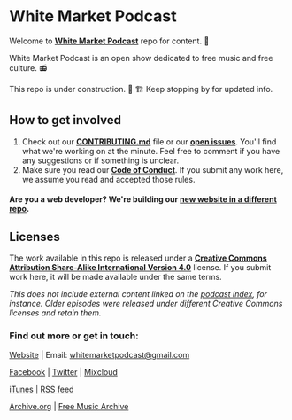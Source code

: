 # White Market Podcast

Welcome to **[White Market Podcast](https://www.whitemarketpodcast.eu/)** repo for content. 🤗

White Market Podcast is an open show dedicated to free music and free culture. 📻

This repo is under construction. 🚧 🏗️ Keep stopping by for updated info.

## How to get involved

1. Check out our **[CONTRIBUTING.md](https://github.com/WhiteMarketPodcast/whitemarketpodcast-repo/blob/master/CONTRIBUTING.md)** file or our **[open issues](https://github.com/WhiteMarketPodcast/whitemarketpodcast-repo/issues)**. You'll find what we're working on at the minute.  Feel free to comment if you have any suggestions or if something is unclear.
1. Make sure you read our **[Code of Conduct](https://github.com/WhiteMarketPodcast/whitemarketpodcast-repo/blob/master/CODE_OF_CONDUCT.md)**. If you submit any work here, we assume you read and accepted those rules.


#### Are you a web developer? We're building our [new website in a different repo](https://github.com/WhiteMarketPodcast/WMP-website/).



## Licenses

The work available in this repo is released under a **[Creative Commons Attribution Share-Alike International Version 4.0](https://github.com/WhiteMarketPodcast/whitemarketpodcast-repo/blob/master/LICENSE.md)** license. If you submit work here, it will be made available under the same terms.

*This does not include external content linked on the [podcast index](https://github.com/WhiteMarketPodcast/whitemarketpodcast-repo/blob/master/episodes/podcast_index.md), for instance. Older episodes were released under different Creative Commons licenses and retain them.*


### Find out more or get in touch:

[Website](https://www.whitemarketpodcast.eu/) | Email: whitemarketpodcast@gmail.com

[Facebook](https://www.facebook.com/whitemarketpodcast) | [Twitter](https://twitter.com/WhiteMarketCast) | [Mixcloud](https://www.mixcloud.com/whitemarketpodcast/)

[iTunes](https://itunes.apple.com/gb/podcast/white-market-podcast/id1033024096) | [RSS feed](http://www.whitemarketpodcast.co.uk/feed/podcast/)

[Archive.org](https://archive.org/details/@white_market_podcast) | [Free Music Archive](https://freemusicarchive.org/curator/programamarcabranca)
